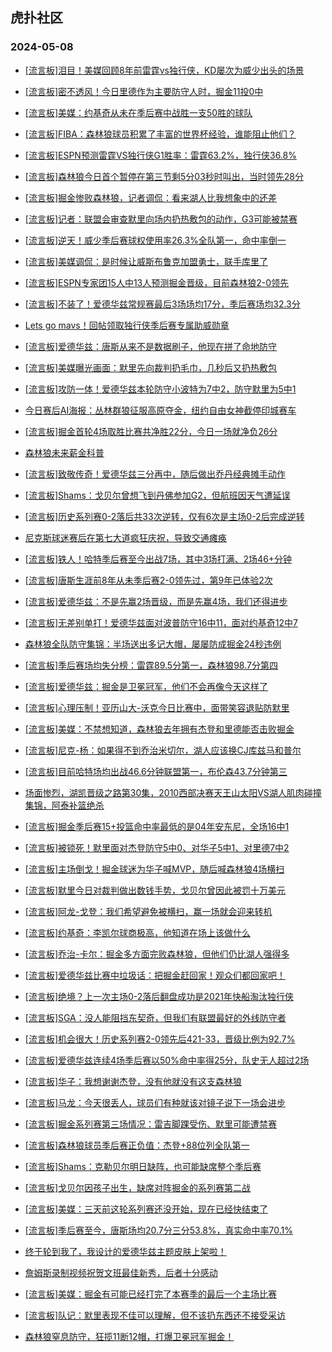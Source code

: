 ## 虎扑社区 
### 2024-05-08

+ [[流言板]泪目！美媒回顾8年前雷霆vs独行侠，KD屡次为威少出头的场景](https://bbs.hupu.com/626215364.html)

+ [[流言板]密不透风！今日里德作为主要防守人时，掘金11投0中](https://bbs.hupu.com/626215775.html)

+ [[流言板]美媒：约基奇从未在季后赛中战胜一支50胜的球队](https://bbs.hupu.com/626216254.html)

+ [[流言板]FIBA：森林狼球员积累了丰富的世界杯经验，谁能阻止他们？](https://bbs.hupu.com/626216011.html)

+ [[流言板]ESPN预测雷霆VS独行侠G1胜率：雷霆63.2%，独行侠36.8%](https://bbs.hupu.com/626215860.html)

+ [[流言板]森林狼今日首个暂停在第三节剩5分03秒时叫出，当时领先28分](https://bbs.hupu.com/626213890.html)

+ [[流言板]掘金惨败森林狼，记者调侃：看来湖人比我想象中的还差](https://bbs.hupu.com/626212980.html)

+ [[流言板]记者：联盟会审查默里向场内扔热敷包的动作，G3可能被禁赛](https://bbs.hupu.com/626205162.html)

+ [[流言板]逆天！威少季后赛球权使用率26.3%全队第一，命中率倒一](https://bbs.hupu.com/626211674.html)

+ [[流言板]美媒调侃：是时候让威斯布鲁克加盟勇士，联手库里了](https://bbs.hupu.com/626211047.html)

+ [[流言板]ESPN专家团15人中13人预测掘金晋级，目前森林狼2-0领先](https://bbs.hupu.com/626213142.html)

+ [[流言板]不装了！爱德华兹常规赛最后3场场均17分，季后赛场均32.3分](https://bbs.hupu.com/626213786.html)

+ [Lets go mavs！回帖领取独行侠季后赛专属助威勋章](https://bbs.hupu.com/626212500.html)

+ [[流言板]爱德华兹：唐斯从来不是数据刷子，他现在拼了命地防守](https://bbs.hupu.com/626210989.html)

+ [[流言板]美媒曝光画面：默里先向裁判扔毛巾，几秒后又扔热敷包](https://bbs.hupu.com/626208579.html)

+ [[流言板]攻防一体！爱德华兹本轮防守小波特为7中2，防守默里为5中1](https://bbs.hupu.com/626210565.html)

+ [今日赛后AI海报：丛林群狼征服高原夺金，纽约自由女神截停印城赛车](https://bbs.hupu.com/626210876.html)

+ [[流言板]掘金首轮4场取胜比赛共净胜22分，今日一场就净负26分](https://bbs.hupu.com/626213618.html)

+ [森林狼未来薪金科普](https://bbs.hupu.com/626213536.html)

+ [[流言板]致敬传奇！爱德华兹三分再中，随后做出乔丹经典摊手动作](https://bbs.hupu.com/626205745.html)

+ [[流言板]Shams：戈贝尔曾想飞到丹佛参加G2，但航班因天气遭延误](https://bbs.hupu.com/626215967.html)

+ [[流言板]历史系列赛0-2落后共33次逆转，仅有6次是主场0-2后完成逆转](https://bbs.hupu.com/626210230.html)

+ [尼克斯球迷赛后在第七大道疯狂庆祝，导致交通瘫痪](https://bbs.hupu.com/626215633.html)

+ [[流言板]铁人！哈特季后赛至今出战7场，其中3场打满、2场46+分钟](https://bbs.hupu.com/626211157.html)

+ [[流言板]唐斯生涯前8年从未季后赛2-0领先过，第9年已体验2次](https://bbs.hupu.com/626213495.html)

+ [[流言板]爱德华兹：不是先赢2场晋级，而是先赢4场，我们还得进步](https://bbs.hupu.com/626211421.html)

+ [[流言板]无差别单打！爱德华兹面对波普防守16中11，面对约基奇12中7](https://bbs.hupu.com/626209682.html)

+ [森林狼全队防守集锦：半场送出多记大帽，屡屡防成掘金24秒违例](https://bbs.hupu.com/626205259.html)

+ [[流言板]季后赛场均失分榜：雷霆89.5分第一，森林狼98.7分第四](https://bbs.hupu.com/626215661.html)

+ [[流言板]爱德华兹：掘金是卫冕冠军，他们不会再像今天这样了](https://bbs.hupu.com/626211349.html)

+ [[流言板]心理压制！亚历山大-沃克今日比赛中，面带笑容退贴防默里](https://bbs.hupu.com/626209272.html)

+ [[流言板]美媒：不禁想知道，森林狼去年拥有杰登和里德能否击败掘金](https://bbs.hupu.com/626209133.html)

+ [[流言板]尼克-杨：如果得不到乔治米切尔，湖人应该换CJ库兹马和普尔](https://bbs.hupu.com/626208932.html)

+ [[流言板]目前哈特场均出战46.6分钟联盟第一，布伦森43.7分钟第三](https://bbs.hupu.com/626209887.html)

+ [场面惨烈，湖凯晋级之路第30集，2010西部决赛天王山太阳VS湖人肌肉碰撞集锦，阿泰补篮绝杀](https://bbs.hupu.com/626212191.html)

+ [[流言板]掘金季后赛15+投篮命中率最低的是04年安东尼，全场16中1](https://bbs.hupu.com/626209801.html)

+ [[流言板]被锁死！默里面对杰登防守5中0、对华子5中1、对里德7中2](https://bbs.hupu.com/626209566.html)

+ [[流言板]主场倒戈！掘金球迷为华子喊MVP，随后喊森林狼4场横扫](https://bbs.hupu.com/626206173.html)

+ [[流言板]默里今日对裁判做出数钱手势，戈贝尔曾因此被罚十万美元](https://bbs.hupu.com/626207942.html)

+ [[流言板]阿龙-戈登：我们希望避免被横扫，赢一场就会迎来转机](https://bbs.hupu.com/626208776.html)

+ [[流言板]约基奇：李凯尔球商极高，他知道在场上该做什么](https://bbs.hupu.com/626208412.html)

+ [[流言板]乔治-卡尔：掘金多方面完败森林狼，但他们仍比湖人强得多](https://bbs.hupu.com/626207745.html)

+ [[流言板]爱德华兹比赛中垃圾话：把掘金赶回家！观众们都回家吧！](https://bbs.hupu.com/626208683.html)

+ [[流言板]绝境？上一次主场0-2落后翻盘成功是2021年快船淘汰独行侠](https://bbs.hupu.com/626208339.html)

+ [[流言板]SGA：没人能阻挡东契奇，但我们有联盟最好的外线防守者](https://bbs.hupu.com/626212476.html)

+ [[流言板]机会很大！历史系列赛2-0领先后421-33，晋级比例为92.7%](https://bbs.hupu.com/626210008.html)

+ [[流言板]爱德华兹连续4场季后赛以50%命中率得25分，队史无人超过2场](https://bbs.hupu.com/626216077.html)

+ [[流言板]华子：我想谢谢杰登，没有他就没有这支森林狼](https://bbs.hupu.com/626208359.html)

+ [[流言板]马龙：今天很丢人，球员们有种就该对镜子说下一场会进步](https://bbs.hupu.com/626211545.html)

+ [[流言板]掘金系列赛第三场情况：雷吉脚踝受伤、默里可能遭禁赛](https://bbs.hupu.com/626215592.html)

+ [[流言板]森林狼球员季后赛正负值：杰登+88位列全队第一](https://bbs.hupu.com/626208724.html)

+ [[流言板]Shams：克勒贝尔明日缺阵，也可能缺席整个季后赛](https://bbs.hupu.com/626216144.html)

+ [[流言板]戈贝尔因孩子出生，缺席对阵掘金的系列赛第二战](https://bbs.hupu.com/626199906.html)

+ [[流言板]美媒：三天前这轮系列赛还没开始，现在已经快结束了](https://bbs.hupu.com/626213103.html)

+ [[流言板]季后赛至今，唐斯场均20.7分三分53.8%，真实命中率70.1%](https://bbs.hupu.com/626207812.html)

+ [终于轮到我了，我设计的爱德华兹主题皮肤上架啦！](https://bbs.hupu.com/626212193.html)

+ [詹姆斯录制视频祝贺文班最佳新秀，后者十分感动](https://bbs.hupu.com/626207215.html)

+ [[流言板]美媒：掘金有可能已经打完了本赛季的最后一个主场比赛](https://bbs.hupu.com/626213541.html)

+ [[流言板]队记：默里表现不佳可以理解，但不该扔东西还不接受采访](https://bbs.hupu.com/626208169.html)

+ [森林狼窒息防守，狂揽11断12帽，打爆卫冕冠军掘金！](https://bbs.hupu.com/626207119.html)

